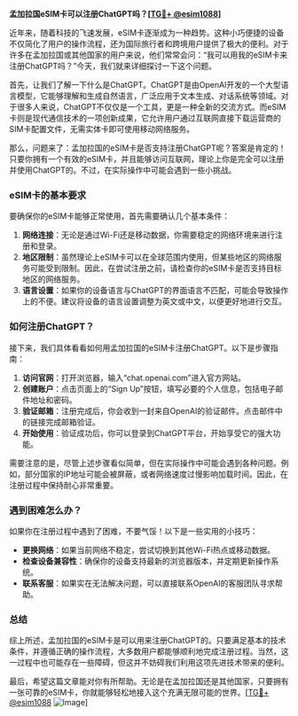 **孟加拉国eSIM卡可以注册ChatGPT吗？[[TG💪+ @esim1088](https://t.me/s/esim1088)]**

近年来，随着科技的飞速发展，eSIM卡逐渐成为一种趋势。这种小巧便捷的设备不仅简化了用户的操作流程，还为国际旅行者和跨境用户提供了极大的便利。对于许多在孟加拉国或其他国家的用户来说，他们常常会问：“我可以用我的eSIM卡来注册ChatGPT吗？”今天，我们就来详细探讨一下这个问题。

首先，让我们了解一下什么是ChatGPT。ChatGPT是由OpenAI开发的一个大型语言模型，它能够理解和生成自然语言，广泛应用于文本生成、对话系统等领域。对于很多人来说，ChatGPT不仅仅是一个工具，更是一种全新的交流方式。而eSIM卡则是现代通信技术的一项创新成果，它允许用户通过互联网直接下载运营商的SIM卡配置文件，无需实体卡即可使用移动网络服务。

那么，问题来了：孟加拉国的eSIM卡是否支持注册ChatGPT呢？答案是肯定的！只要你拥有一个有效的eSIM卡，并且能够访问互联网，理论上你是完全可以注册并使用ChatGPT的。不过，在实际操作中可能会遇到一些小挑战。

### eSIM卡的基本要求

要确保你的eSIM卡能够正常使用，首先需要确认几个基本条件：

1. **网络连接**：无论是通过Wi-Fi还是移动数据，你需要稳定的网络环境来进行注册和登录。
2. **地区限制**：虽然理论上eSIM卡可以在全球范围内使用，但某些地区的网络服务可能受到限制。因此，在尝试注册之前，请检查你的eSIM卡是否支持目标地区的网络服务。
3. **语言设置**：如果你的设备语言与ChatGPT的界面语言不匹配，可能会导致操作上的不便。建议将设备的语言设置调整为英文或中文，以便更好地进行交互。

### 如何注册ChatGPT？

接下来，我们具体看看如何用孟加拉国的eSIM卡注册ChatGPT。以下是步骤指南：

1. **访问官网**：打开浏览器，输入“chat.openai.com”进入官方网站。
2. **创建账户**：点击页面上的“Sign Up”按钮，填写必要的个人信息，包括电子邮件地址和密码。
3. **验证邮箱**：注册完成后，你会收到一封来自OpenAI的验证邮件。点击邮件中的链接完成邮箱验证。
4. **开始使用**：验证成功后，你可以登录到ChatGPT平台，开始享受它的强大功能。

需要注意的是，尽管上述步骤看似简单，但在实际操作中可能会遇到各种问题。例如，部分国家的IP地址可能会被屏蔽，或者网络速度过慢影响加载时间。因此，在注册过程中保持耐心非常重要。

### 遇到困难怎么办？

如果你在注册过程中遇到了困难，不要气馁！以下是一些实用的小技巧：

- **更换网络**：如果当前网络不稳定，尝试切换到其他Wi-Fi热点或移动数据。
- **检查设备兼容性**：确保你的设备支持最新的浏览器版本，并定期更新操作系统。
- **联系客服**：如果实在无法解决问题，可以直接联系OpenAI的客服团队寻求帮助。

### 总结

综上所述，孟加拉国的eSIM卡是可以用来注册ChatGPT的。只要满足基本的技术条件，并遵循正确的操作流程，大多数用户都能够顺利地完成注册过程。当然，这一过程中也可能存在一些障碍，但这并不妨碍我们利用这项先进技术带来的便利。

最后，希望这篇文章能对你有所帮助。无论是在孟加拉国还是其他国家，只要拥有一张可靠的eSIM卡，你就能够轻松地接入这个充满无限可能的世界。[[TG💪+ @esim1088](https://t.me/s/esim1088) ![Image](https://i.postimg.cc/4NQfJmqS/Snipaste-2025-05-13-00-14-12.png)]
